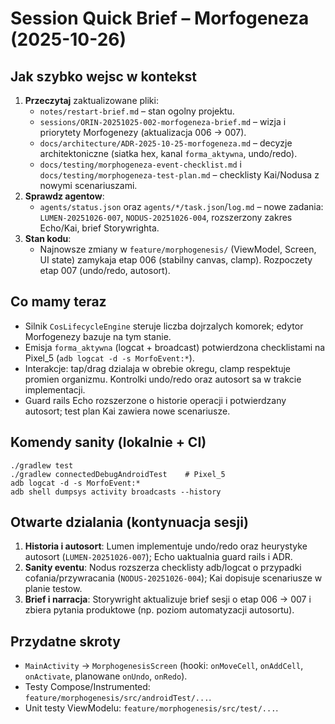 # Session Quick Brief – Morfogeneza (2025-10-26)

## Jak szybko wejsc w kontekst
1. **Przeczytaj** zaktualizowane pliki:
   - `notes/restart-brief.md` – stan ogolny projektu.
   - `sessions/ORIN-20251025-002-morfogeneza-brief.md` – wizja i priorytety Morfogenezy (aktualizacja 006 -> 007).
   - `docs/architecture/ADR-2025-10-25-morfogeneza.md` – decyzje architektoniczne (siatka hex, kanal `forma_aktywna`, undo/redo).
   - `docs/testing/morphogeneza-event-checklist.md` i `docs/testing/morphogeneza-test-plan.md` – checklisty Kai/Nodusa z nowymi scenariuszami.
2. **Sprawdz agentow**:
   - `agents/status.json` oraz `agents/*/task.json`/`log.md` – nowe zadania: `LUMEN-20251026-007`, `NODUS-20251026-004`, rozszerzony zakres Echo/Kai, brief Storywrighta.
3. **Stan kodu**:
   - Najnowsze zmiany w `feature/morphogenesis/` (ViewModel, Screen, UI state) zamykaja etap 006 (stabilny canvas, clamp). Rozpoczety etap 007 (undo/redo, autosort).

## Co mamy teraz
- Silnik `CosLifecycleEngine` steruje liczba dojrzalych komorek; edytor Morfogenezy bazuje na tym stanie.
- Emisja `forma_aktywna` (logcat + broadcast) potwierdzona checklistami na Pixel_5 (`adb logcat -d -s MorfoEvent:*`).
- Interakcje: tap/drag dzialaja w obrebie okregu, clamp respektuje promien organizmu. Kontrolki undo/redo oraz autosort sa w trakcie implementacji.
- Guard rails Echo rozszerzone o historie operacji i potwierdzany autosort; test plan Kai zawiera nowe scenariusze.

## Komendy sanity (lokalnie + CI)
```
./gradlew test
./gradlew connectedDebugAndroidTest    # Pixel_5
adb logcat -d -s MorfoEvent:*
adb shell dumpsys activity broadcasts --history
```

## Otwarte dzialania (kontynuacja sesji)
1. **Historia i autosort**: Lumen implementuje undo/redo oraz heurystyke autosort (`LUMEN-20251026-007`); Echo uaktualnia guard rails i ADR.
2. **Sanity eventu**: Nodus rozszerza checklisty adb/logcat o przypadki cofania/przywracania (`NODUS-20251026-004`); Kai dopisuje scenariusze w planie testow.
3. **Brief i narracja**: Storywright aktualizuje brief sesji o etap 006 -> 007 i zbiera pytania produktowe (np. poziom automatyzacji autosortu).

## Przydatne skroty
- `MainActivity` -> `MorphogenesisScreen` (hooki: `onMoveCell`, `onAddCell`, `onActivate`, planowane `onUndo`, `onRedo`).
- Testy Compose/Instrumented: `feature/morphogenesis/src/androidTest/...`.
- Unit testy ViewModelu: `feature/morphogenesis/src/test/...`.
